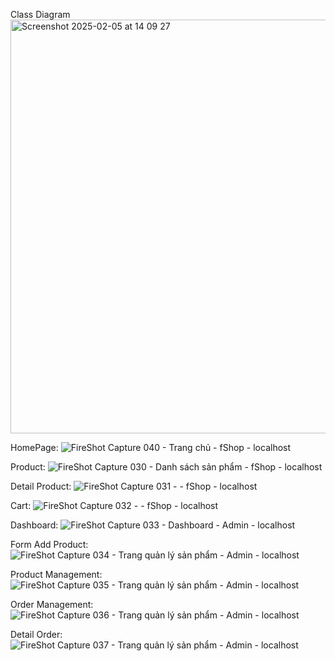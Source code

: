 Class Diagram
<img width="662" alt="Screenshot 2025-02-05 at 14 09 27" src="https://github.com/user-attachments/assets/93d719dd-bd77-4d10-b9a3-844fd30bfd1b" />


HomePage:
![FireShot Capture 040 - Trang chủ - fShop - localhost](https://github.com/user-attachments/assets/f1396abf-93d6-4f2b-a85b-34fc819872f1)


Product:
![FireShot Capture 030 - Danh sách sản phẩm - fShop - localhost](https://github.com/user-attachments/assets/3fbfd1ed-483b-42b3-ab5c-d0e2ac9a4b75)

Detail Product:
![FireShot Capture 031 - - fShop - localhost](https://github.com/user-attachments/assets/57f26c8a-2bbe-477f-8901-ba561fc84515)

Cart:
![FireShot Capture 032 - - fShop - localhost](https://github.com/user-attachments/assets/15e3202a-ae1e-4ddd-8600-7677fc4ec937)

Dashboard:
![FireShot Capture 033 - Dashboard - Admin - localhost](https://github.com/user-attachments/assets/369ac131-cd82-4614-82c0-8c98673eb837)

Form Add Product:
![FireShot Capture 034 - Trang quản lý sản phẩm - Admin - localhost](https://github.com/user-attachments/assets/1e973580-493f-4443-9332-657381994b13)

Product Management:
![FireShot Capture 035 - Trang quản lý sản phẩm - Admin - localhost](https://github.com/user-attachments/assets/0556de6d-7a23-41ff-b8d9-97525cc50eb3)

Order Management:
![FireShot Capture 036 - Trang quản lý sản phẩm - Admin - localhost](https://github.com/user-attachments/assets/c7be798e-e36f-4587-9257-e6526b389636)

Detail Order:
![FireShot Capture 037 - Trang quản lý sản phẩm - Admin - localhost](https://github.com/user-attachments/assets/63147d42-e9d8-4fa6-aa4f-174650445e92)








